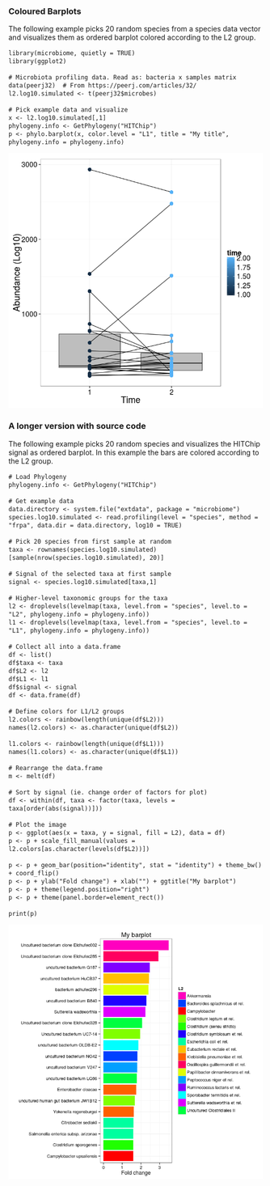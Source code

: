 ### Coloured Barplots

The following example picks 20 random species from a species data vector
and visualizes them as ordered barplot colored according to the L2
group.

    library(microbiome, quietly = TRUE)
    library(ggplot2)

    # Microbiota profiling data. Read as: bacteria x samples matrix
    data(peerj32)  # From https://peerj.com/articles/32/
    l2.log10.simulated <- t(peerj32$microbes)

    # Pick example data and visualize
    x <- l2.log10.simulated[,1]
    phylogeny.info <- GetPhylogeny("HITChip")
    p <- phylo.barplot(x, color.level = "L1", title = "My title", phylogeny.info = phylogeny.info)

![](figure/barplot-example-1.png)

### A longer version with source code

The following example picks 20 random species and visualizes the HITChip
signal as ordered barplot. In this example the bars are colored
according to the L2 group.

    # Load Phylogeny
    phylogeny.info <- GetPhylogeny("HITChip")

    # Get example data 
    data.directory <- system.file("extdata", package = "microbiome")
    species.log10.simulated <- read.profiling(level = "species", method = "frpa", data.dir = data.directory, log10 = TRUE)  

    # Pick 20 species from first sample at random
    taxa <- rownames(species.log10.simulated)[sample(nrow(species.log10.simulated), 20)]

    # Signal of the selected taxa at first sample
    signal <- species.log10.simulated[taxa,1]

    # Higher-level taxonomic groups for the taxa
    l2 <- droplevels(levelmap(taxa, level.from = "species", level.to = "L2", phylogeny.info = phylogeny.info))
    l1 <- droplevels(levelmap(taxa, level.from = "species", level.to = "L1", phylogeny.info = phylogeny.info))

    # Collect all into a data.frame
    df <- list()
    df$taxa <- taxa
    df$L2 <- l2
    df$L1 <- l1
    df$signal <- signal
    df <- data.frame(df)

    # Define colors for L1/L2 groups
    l2.colors <- rainbow(length(unique(df$L2)))
    names(l2.colors) <- as.character(unique(df$L2))

    l1.colors <- rainbow(length(unique(df$L1)))
    names(l1.colors) <- as.character(unique(df$L1))

    # Rearrange the data.frame
    m <- melt(df)

    # Sort by signal (ie. change order of factors for plot)
    df <- within(df, taxa <- factor(taxa, levels = taxa[order(abs(signal))]))

    # Plot the image
    p <- ggplot(aes(x = taxa, y = signal, fill = L2), data = df) 
    p <- p + scale_fill_manual(values = l2.colors[as.character(levels(df$L2))])

    p <- p + geom_bar(position="identity", stat = "identity") + theme_bw() + coord_flip()
    p <- p + ylab("Fold change") + xlab("") + ggtitle("My barplot")
    p <- p + theme(legend.position="right")
    p <- p + theme(panel.border=element_rect())

    print(p)

![](figure/barplot-example2-1.png)
